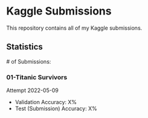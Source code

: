 # Kaggle Submissions

This repository contains all of my Kaggle submissions.

## Statistics

\# of Submissions:

### 01-Titanic Survivors

Attempt 2022-05-09

- Validation Accuracy: X%
- Test (Submission) Accuracy: X%